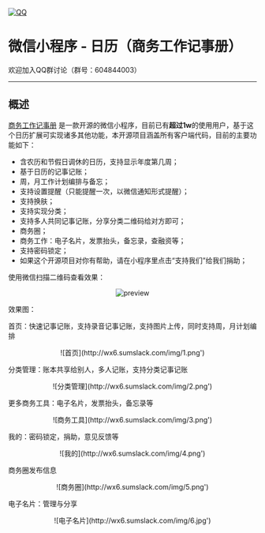 [![QQ](http://pub.idqqimg.com/wpa/images/group.png)](https://jq.qq.com/?_wv=1027&k=5HWgxBZ)

微信小程序 - 日历（商务工作记事册）
===================

欢迎加入QQ群讨论（群号：604844003）

----------

## 概述

[商务工作记事册](http://www.sumslack.com) 是一款开源的微信小程序，目前已有**超过1w**的使用用户，基于这个日历扩展可实现诸多其他功能，本开源项目涵盖所有客户端代码，目前的主要功能如下：
- 含农历和节假日调休的日历，支持显示年度第几周；
- 基于日历的记事记账；
- 周，月工作计划编排与备忘；
- 支持设置提醒（只能提醒一次，以微信通知形式提醒）；
- 支持换肤；
- 支持实现分类；
- 支持多人共同记事记账，分享分类二维码给对方即可；
- 商务圈；
- 商务工作：电子名片，发票抬头，备忘录，查融资等；
- 支持密码锁定；
- 如果这个开源项目对你有帮助，请在小程序里点击“支持我们”给我们捐助；

使用微信扫描二维码查看效果：

<p style="text-align:center">
<img src='http://wx6.sumslack.com/img/logo.jpg' alt='preview' />
</p>


效果图：

首页：快速记事记账，支持录音记事记账，支持图片上传，同时支持周，月计划编排

<center>![首页](http://wx6.sumslack.com/img/1.png')</center>

分类管理：账本共享给别人，多人记账，支持分类记事记账

<center>![分类管理](http://wx6.sumslack.com/img/2.png')</center>

更多商务工具：电子名片，发票抬头，备忘录等

<center>![商务工具](http://wx6.sumslack.com/img/3.png')</center>

我的：密码锁定，捐助，意见反馈等

<center>![我的](http://wx6.sumslack.com/img/4.png')</center>

商务圈发布信息

<center>
![商务圈](http://wx6.sumslack.com/img/5.png')</center>

电子名片：管理与分享

<center>
![电子名片](http://wx6.sumslack.com/img/6.jpg')
</center>


